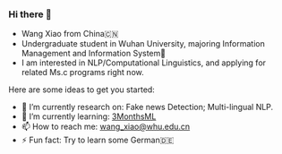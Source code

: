 ### Hi there 👋

* Wang Xiao from China🇨🇳 
* Undergraduate student in Wuhan University, majoring Information Management and Information System🏫 
* I am interested in NLP/Computational Linguistics, and applying for related Ms.c programs right now.


Here are some ideas to get you started:

- 🔭 I’m currently research on: Fake news Detection; Multi-lingual NLP.
- 🌱 I’m currently learning: [3MonthsML](https://www.bilibili.com/video/BV1yg411K72z?spm_id_from=333.1007.top_right_bar_window_history.content.click)
- 📫 How to reach me: wang_xiao@whu.edu.cn
- ⚡ Fun fact: Try to learn some German🇩🇪

